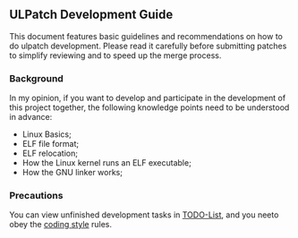 ## ULPatch Development Guide

This document features basic guidelines and recommendations on how to do ulpatch development. Please read it carefully before submitting patches to simplify reviewing and to speed up the merge process.


### Background

In my opinion, if you want to develop and participate in the development of this project together, the following knowledge points need to be understood in advance:

- Linux Basics;
- ELF file format;
- ELF relocation;
- How the Linux kernel runs an ELF executable;
- How the GNU linker works;


### Precautions

You can view unfinished development tasks in [TODO-List](./TODO.md), and you neeto obey the [coding style](./code-style.md) rules.


